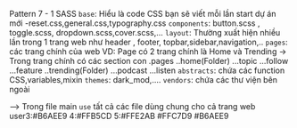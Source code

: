 Pattern 7 - 1 SASS
`base`: Hiểu là code CSS bạn sẽ viết mỗi lần start dự án mới
-reset.css,general.css,typography.css
`components`: button.scss , toggle.scss, dropdown.scss,cover.scss,...
`layout`: Thường xuất hiện nhiều lần trong 1 trang web như header , footer, topbar,sidebar,navigation,..
`pages`: các trang chính của web
VD: Page có 2 trang chính là Home và Trending -> Trong trang chính có các section con
.pages
..home(Folder)
...topic
...follow
...feature
..trending(Folder)
...podcast
...listen
`abstracts`: chứa các function CSS,variables,mixin
`themes`: dark_mod,....
`vendors`: chứa các thư viện bên ngoài

--> Trong file main `use` tất cả các file dùng chung cho cả trang web
user3:#B6AEE9
4:#FFB5CD
5:#FFE2AB
#FFC7D9
#B6AEE9
